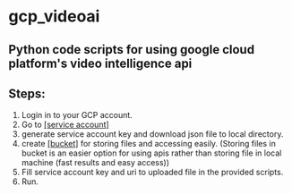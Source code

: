 # gcp_videoai

## Python code scripts for using google cloud platform's video intelligence api

## Steps:
1. Login in to your GCP account.
2. Go to [[service account]](https://console.cloud.google.com/iam-admin/serviceaccounts)
3. generate service account key and download json file to local directory.
4. create [[bucket]](https://console.cloud.google.com/storage/browser) for storing files and accessing easily. 
(Storing files in bucket is an easier option for using apis rather than storing file in local machine (fast results and easy access))
5. Fill service account key and uri to uploaded file in the provided scripts.
6. Run.

